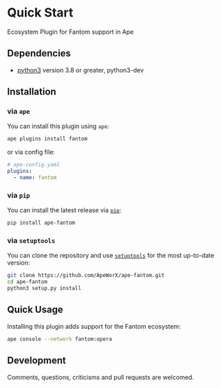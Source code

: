 # Quick Start

Ecosystem Plugin for Fantom support in Ape

## Dependencies

* [python3](https://www.python.org/downloads) version 3.8 or greater, python3-dev

## Installation

### via `ape`

You can install this plugin using `ape`:

```bash
ape plugins install fantom
```

or via config file:

```yaml
# ape-config.yaml
plugins:
  - name: fantom
```

### via `pip`

You can install the latest release via [`pip`](https://pypi.org/project/pip/):

```bash
pip install ape-fantom
```

### via `setuptools`

You can clone the repository and use [`setuptools`](https://github.com/pypa/setuptools) for the most up-to-date version:

```bash
git clone https://github.com/ApeWorX/ape-fantom.git
cd ape-fantom
python3 setup.py install
```

## Quick Usage

Installing this plugin adds support for the Fantom ecosystem:

```bash
ape console --network fantom:opera
```

## Development

Comments, questions, criticisms and pull requests are welcomed.

